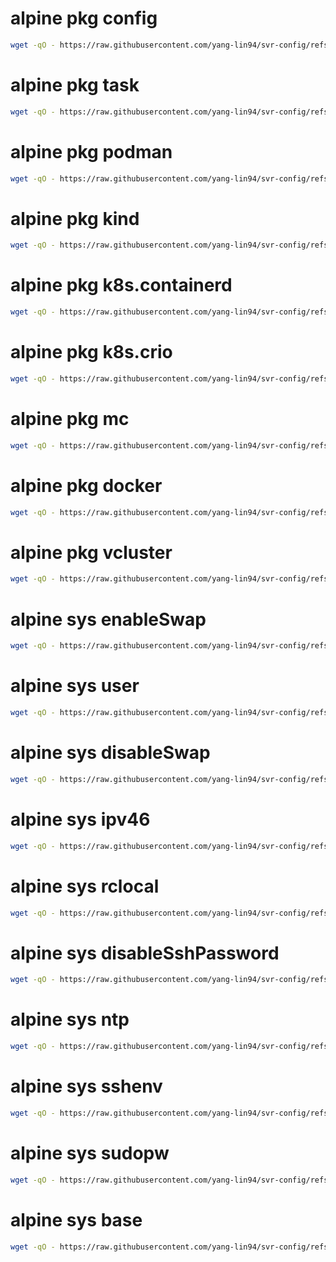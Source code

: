 # alpine pkg config

```bash
wget -qO - https://raw.githubusercontent.com/yang-lin94/svr-config/refs/heads/main/alpine/pkg/config/config.txt | sudo bash
```

# alpine pkg task

```bash
wget -qO - https://raw.githubusercontent.com/yang-lin94/svr-config/refs/heads/main/alpine/pkg/task/task.txt | sudo bash
```

# alpine pkg podman

```bash
wget -qO - https://raw.githubusercontent.com/yang-lin94/svr-config/refs/heads/main/alpine/pkg/podman/podman.txt | sudo bash
```

# alpine pkg kind

```bash
wget -qO - https://raw.githubusercontent.com/yang-lin94/svr-config/refs/heads/main/alpine/pkg/kind/kind.txt | sudo bash
```

# alpine pkg k8s.containerd

```bash
wget -qO - https://raw.githubusercontent.com/yang-lin94/svr-config/refs/heads/main/alpine/pkg/k8s.containerd/k8s.containerd.txt | sudo bash
```

# alpine pkg k8s.crio

```bash
wget -qO - https://raw.githubusercontent.com/yang-lin94/svr-config/refs/heads/main/alpine/pkg/k8s.crio/k8s.crio.txt | sudo bash
```

# alpine pkg mc

```bash
wget -qO - https://raw.githubusercontent.com/yang-lin94/svr-config/refs/heads/main/alpine/pkg/mc/mc.txt | sudo bash
```

# alpine pkg docker

```bash
wget -qO - https://raw.githubusercontent.com/yang-lin94/svr-config/refs/heads/main/alpine/pkg/docker/docker.txt | sudo bash
```

# alpine pkg vcluster

```bash
wget -qO - https://raw.githubusercontent.com/yang-lin94/svr-config/refs/heads/main/alpine/pkg/vcluster/vcluster.txt | sudo bash
```

# alpine sys enableSwap

```bash
wget -qO - https://raw.githubusercontent.com/yang-lin94/svr-config/refs/heads/main/alpine/sys/enableSwap/enableSwap.txt | sudo bash
```

# alpine sys user

```bash
wget -qO - https://raw.githubusercontent.com/yang-lin94/svr-config/refs/heads/main/alpine/sys/user/user.txt | sudo bash
```

# alpine sys disableSwap

```bash
wget -qO - https://raw.githubusercontent.com/yang-lin94/svr-config/refs/heads/main/alpine/sys/disableSwap/disableSwap.txt | sudo bash
```

# alpine sys ipv46

```bash
wget -qO - https://raw.githubusercontent.com/yang-lin94/svr-config/refs/heads/main/alpine/sys/ipv46/ipv46.txt | sudo bash
```

# alpine sys rclocal

```bash
wget -qO - https://raw.githubusercontent.com/yang-lin94/svr-config/refs/heads/main/alpine/sys/rclocal/rclocal.txt | sudo bash
```

# alpine sys disableSshPassword

```bash
wget -qO - https://raw.githubusercontent.com/yang-lin94/svr-config/refs/heads/main/alpine/sys/disableSshPassword/disableSshPassword.txt | sudo bash
```

# alpine sys ntp

```bash
wget -qO - https://raw.githubusercontent.com/yang-lin94/svr-config/refs/heads/main/alpine/sys/ntp/ntp.txt | sudo bash
```

# alpine sys sshenv

```bash
wget -qO - https://raw.githubusercontent.com/yang-lin94/svr-config/refs/heads/main/alpine/sys/sshenv/sshenv.txt | sudo bash
```

# alpine sys sudopw

```bash
wget -qO - https://raw.githubusercontent.com/yang-lin94/svr-config/refs/heads/main/alpine/sys/sudopw/sudopw.txt | sudo bash
```

# alpine sys base

```bash
wget -qO - https://raw.githubusercontent.com/yang-lin94/svr-config/refs/heads/main/alpine/sys/base/base.txt | sudo bash
```

